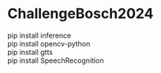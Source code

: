 # ChallengeBosch2024

pip install inference <br>
pip install opencv-python <br>
pip install gtts <br>
pip install SpeechRecognition <br>
